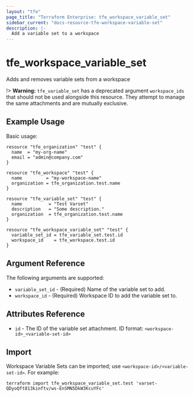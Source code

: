 ```yaml
---
layout: "tfe"
page_title: "Terraform Enterprise: tfe_workspace_variable_set"
sidebar_current: "docs-resource-tfe-workspace-variable-set"
description: |-
  Add a variable set to a workspace
---
```


# tfe_workspace_variable_set

Adds and removes variable sets from a workspace

!> **Warning:** `tfe_variable_set` has a deprecated argument `workspace_ids` that should not be used alongside this resource. They attempt to manage the same attachments and are mutually exclusive.

## Example Usage

Basic usage:

```hcl
resource "tfe_organization" "test" {
  name  = "my-org-name"
  email = "admin@company.com"
}

resource "tfe_workspace" "test" {
  name         = "my-workspace-name"
  organization = tfe_organization.test.name
}

resource "tfe_variable_set" "test" {
  name          = "Test Varset"
  description   = "Some description."
  organization  = tfe_organization.test.name
}

resource "tfe_workspace_variable_set" "test" {
  variable_set_id = tfe_variable_set.test.id
  workspace_id    = tfe_workspace.test.id
}
```

## Argument Reference

The following arguments are supported:

* `variable_set_id` - (Required) Name of the variable set to add.
* `workspace_id` - (Required) Workspace ID to add the variable set to.

## Attributes Reference

* `id` - The ID of the variable set attachment. ID format: `<workspace-id>_<variable-set-id>`

## Import

Workspace Variable Sets can be imported; use `<workspace-id>/<variable-set-id>`. For example:

```shell
terraform import tfe_workspace_variable_set.test 'varset-QDyoQft813kinftv/ws-EnSMN5DkW3KcuYFc'
```
